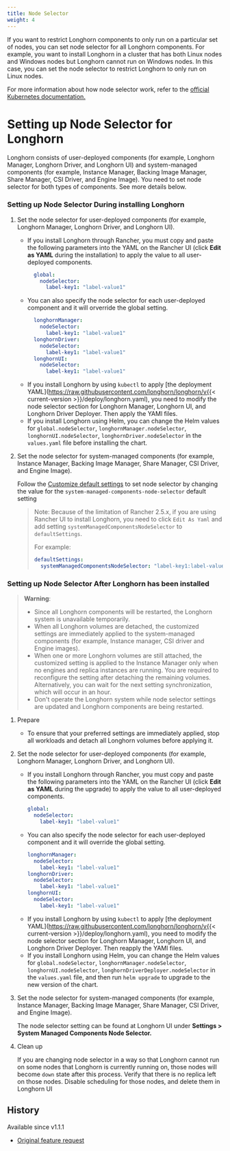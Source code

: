 ```yaml
---
title: Node Selector
weight: 4
---
```


If you want to restrict Longhorn components to only run on a particular set of nodes, you can set node selector for all Longhorn components.
For example, you want to install Longhorn in a cluster that has both Linux nodes and Windows nodes but Longhorn cannot run on Windows nodes.
In this case, you can set the node selector to restrict Longhorn to only run on Linux nodes.

For more information about how node selector work, refer to the [official Kubernetes documentation.](https://kubernetes.io/docs/concepts/scheduling-eviction/assign-pod-node/#nodeselector)

# Setting up Node Selector for Longhorn
Longhorn consists of user-deployed components (for example, Longhorn Manager, Longhorn Driver, and Longhorn UI) and system-managed components (for example, Instance Manager, Backing Image Manager, Share Manager, CSI Driver, and Engine Image).
You need to set node selector for both types of components. See more details below.

### Setting up Node Selector During installing Longhorn
1. Set the node selector for user-deployed components (for example, Longhorn Manager, Longhorn Driver, and Longhorn UI).
   * If you install Longhorn through Rancher, you must copy and paste the following parameters into the YAML on the Rancher UI (click **Edit as YAML** during the installation) to apply the value to all user-deployed components.
      ```yaml
        global:
          nodeSelector:
            label-key1: "label-value1"
      ```
   * You can also specify the node selector for each user-deployed component and it will orverride the global setting.
      ```yaml
        longhornManager:
          nodeSelector:
            label-key1: "label-value1"
        longhornDriver:
          nodeSelector:
            label-key1: "label-value1"
        longhornUI:
          nodeSelector:
            label-key1: "label-value1"
      ```
   * If you install Longhorn by using `kubectl` to apply [the deployment YAML](https://raw.githubusercontent.com/longhorn/longhorn/v{{< current-version >}}/deploy/longhorn.yaml), you need to modify the node selector section for Longhorn Manager, Longhorn UI, and Longhorn Driver Deployer.
    Then apply the YAMl files.
   * If you install Longhorn using Helm, you can change the Helm values for `global.nodeSelector`, `longhornManager.nodeSelector`, `longhornUI.nodeSelector`, `longhornDriver.nodeSelector` in the `values.yaml` file before installing the chart.

2. Set the node selector for system-managed components (for example, Instance Manager, Backing Image Manager, Share Manager, CSI Driver, and Engine Image).

   Follow the [Customize default settings](../customizing-default-settings/) to set node selector by changing the value for the `system-managed-components-node-selector` default setting
   > Note: Because of the limitation of Rancher 2.5.x, if you are using Rancher UI to install Longhorn, you need to click `Edit As Yaml` and add setting `systemManagedComponentsNodeSelector` to `defaultSettings`.
   >
   > For example:
   > ```yaml
   > defaultSettings:
   >   systemManagedComponentsNodeSelector: "label-key1:label-value1"
   >  ```

### Setting up Node Selector After Longhorn has been installed

> **Warning**:
> * Since all Longhorn components will be restarted, the Longhorn system is unavailable temporarily.
> * When all Longhorn volumes are detached, the customized settings are immediately applied to the system-managed components (for example, Instance manager, CSI driver and Engine images).
> * When one or more Longhorn volumes are still attached, the customized setting is applied to the Instance Manager only when no engines and replica instances are running. You are required to reconfigure the setting after detaching the remaining volumes. Alternatively, you can wait for the next setting synchronization, which will occur in an hour.
> * Don't operate the Longhorn system while node selector settings are updated and Longhorn components are being restarted.

1. Prepare
   * To ensure that your preferred settings are immediately applied, stop all workloads and detach all Longhorn volumes before applying it.

2. Set the node selector for user-deployed components (for example, Longhorn Manager, Longhorn Driver, and Longhorn UI).
   * If you install Longhorn through Rancher, you must copy and paste the following parameters into the YAML on the Rancher UI (click **Edit as YAML** during the upgrade) to apply the value to all user-deployed components.
        ```yaml
        global:
          nodeSelector:
            label-key1: "label-value1"
        ```
    * You can also specify the node selector for each user-deployed component and it will override the global setting.
        ```yaml
        longhornManager:
          nodeSelector:
            label-key1: "label-value1"
        longhornDriver:
          nodeSelector:
            label-key1: "label-value1"
        longhornUI:
          nodeSelector:
            label-key1: "label-value1"
        ```
    * If you install Longhorn by using `kubectl` to apply [the deployment YAML](https://raw.githubusercontent.com/longhorn/longhorn/v{{< current-version >}}/deploy/longhorn.yaml), you need to modify the node selector section for Longhorn Manager, Longhorn UI, and Longhorn Driver Deployer.
      Then reapply the YAMl files.
    * If you install Longhorn using Helm, you can change the Helm values for `global.nodeSelector`, `longhornManager.nodeSelector`, `longhornUI.nodeSelector`, `longhornDriverDeployer.nodeSelector` in the `values.yaml` file, and then run `helm upgrade` to upgrade to the new version of the chart.

3. Set the node selector for system-managed components (for example, Instance Manager, Backing Image Manager, Share Manager, CSI Driver, and Engine Image).

   The node selector setting can be found at Longhorn UI under **Settings > System Managed Components Node Selector.**

4. Clean up

   If you are changing node selector in a way so that Longhorn cannot run on some nodes that Longhorn is currently running on,
   those nodes will become `down` state after this process. Verify that there is no replica left on those nodes.
   Disable scheduling for those nodes, and delete them in Longhorn UI

## History
Available since v1.1.1
* [Original feature request](https://github.com/longhorn/longhorn/issues/2199)
